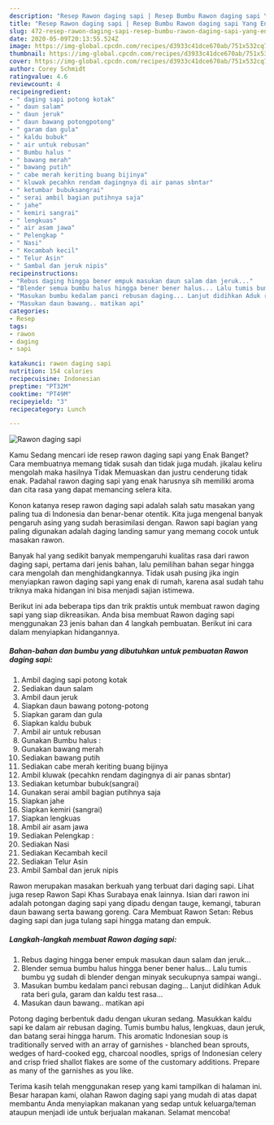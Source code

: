 ```yaml
---
description: "Resep Rawon daging sapi | Resep Bumbu Rawon daging sapi Yang Enak Dan Mudah"
title: "Resep Rawon daging sapi | Resep Bumbu Rawon daging sapi Yang Enak Dan Mudah"
slug: 472-resep-rawon-daging-sapi-resep-bumbu-rawon-daging-sapi-yang-enak-dan-mudah
date: 2020-05-09T20:13:55.524Z
image: https://img-global.cpcdn.com/recipes/d3933c41dce670ab/751x532cq70/rawon-daging-sapi-foto-resep-utama.jpg
thumbnail: https://img-global.cpcdn.com/recipes/d3933c41dce670ab/751x532cq70/rawon-daging-sapi-foto-resep-utama.jpg
cover: https://img-global.cpcdn.com/recipes/d3933c41dce670ab/751x532cq70/rawon-daging-sapi-foto-resep-utama.jpg
author: Corey Schmidt
ratingvalue: 4.6
reviewcount: 4
recipeingredient:
- " daging sapi potong kotak"
- " daun salam"
- " daun jeruk"
- " daun bawang potongpotong"
- " garam dan gula"
- " kaldu bubuk"
- " air untuk rebusan"
- " Bumbu halus "
- " bawang merah"
- " bawang putih"
- " cabe merah keriting buang bijinya"
- " kluwak pecahkn rendam dagingnya di air panas sbntar"
- " ketumbar bubuksangrai"
- " serai ambil bagian putihnya saja"
- " jahe"
- " kemiri sangrai"
- " lengkuas"
- " air asam jawa"
- " Pelengkap "
- " Nasi"
- " Kecambah kecil"
- " Telur Asin"
- " Sambal dan jeruk nipis"
recipeinstructions:
- "Rebus daging hingga bener empuk masukan daun salam dan jeruk..."
- "Blender semua bumbu halus hingga bener bener halus... Lalu tumis bumbu yg sudah di blender dengan minyak secukupnya sampai wangi.."
- "Masukan bumbu kedalam panci rebusan daging... Lanjut didihkan Aduk rata beri gula, garam dan kaldu test rasa..."
- "Masukan daun bawang.. matikan api"
categories:
- Resep
tags:
- rawon
- daging
- sapi

katakunci: rawon daging sapi 
nutrition: 154 calories
recipecuisine: Indonesian
preptime: "PT32M"
cooktime: "PT49M"
recipeyield: "3"
recipecategory: Lunch

---
```



![Rawon daging sapi](https://img-global.cpcdn.com/recipes/d3933c41dce670ab/751x532cq70/rawon-daging-sapi-foto-resep-utama.jpg)

Kamu Sedang mencari ide resep rawon daging sapi yang Enak Banget? Cara membuatnya memang tidak susah dan tidak juga mudah. jikalau keliru mengolah maka hasilnya Tidak Memuaskan dan justru cenderung tidak enak. Padahal rawon daging sapi yang enak harusnya sih memiliki aroma dan cita rasa yang dapat memancing selera kita.

Konon katanya resep rawon daging sapi adalah salah satu masakan yang paling tua di Indonesia dan benar-benar otentik. Kita juga mengenal banyak pengaruh asing yang sudah berasimilasi dengan. Rawon sapi bagian yang paling digunakan adalah daging landing samur yang memang cocok untuk masakan rawon.

Banyak hal yang sedikit banyak mempengaruhi kualitas rasa dari rawon daging sapi, pertama dari jenis bahan, lalu pemilihan bahan segar hingga cara mengolah dan menghidangkannya. Tidak usah pusing jika ingin menyiapkan rawon daging sapi yang enak di rumah, karena asal sudah tahu triknya maka hidangan ini bisa menjadi sajian istimewa.


Berikut ini ada beberapa tips dan trik praktis untuk membuat rawon daging sapi yang siap dikreasikan. Anda bisa membuat Rawon daging sapi menggunakan 23 jenis bahan dan 4 langkah pembuatan. Berikut ini cara dalam menyiapkan hidangannya.

<!--inarticleads1-->

##### Bahan-bahan dan bumbu yang dibutuhkan untuk pembuatan Rawon daging sapi:

1. Ambil  daging sapi potong kotak
1. Sediakan  daun salam
1. Ambil  daun jeruk
1. Siapkan  daun bawang potong-potong
1. Siapkan  garam dan gula
1. Siapkan  kaldu bubuk
1. Ambil  air untuk rebusan
1. Gunakan  Bumbu halus :
1. Gunakan  bawang merah
1. Sediakan  bawang putih
1. Sediakan  cabe merah keriting buang bijinya
1. Ambil  kluwak (pecahkn rendam dagingnya di air panas sbntar)
1. Sediakan  ketumbar bubuk(sangrai)
1. Gunakan  serai ambil bagian putihnya saja
1. Siapkan  jahe
1. Siapkan  kemiri (sangrai)
1. Siapkan  lengkuas
1. Ambil  air asam jawa
1. Sediakan  Pelengkap :
1. Sediakan  Nasi
1. Sediakan  Kecambah kecil
1. Sediakan  Telur Asin
1. Ambil  Sambal dan jeruk nipis


Rawon merupakan masakan berkuah yang terbuat dari daging sapi. Lihat juga resep Rawon Sapi Khas Surabaya enak lainnya. Isian dari rawon ini adalah potongan daging sapi yang dipadu dengan tauge, kemangi, taburan daun bawang serta bawang goreng. Cara Membuat Rawon Setan: Rebus daging sapi dan juga tulang sapi hingga matang dan empuk. 

<!--inarticleads2-->

##### Langkah-langkah membuat Rawon daging sapi:

1. Rebus daging hingga bener empuk masukan daun salam dan jeruk...
1. Blender semua bumbu halus hingga bener bener halus... Lalu tumis bumbu yg sudah di blender dengan minyak secukupnya sampai wangi..
1. Masukan bumbu kedalam panci rebusan daging... Lanjut didihkan Aduk rata beri gula, garam dan kaldu test rasa...
1. Masukan daun bawang.. matikan api


Potong daging berbentuk dadu dengan ukuran sedang. Masukkan kaldu sapi ke dalam air rebusan daging. Tumis bumbu halus, lengkuas, daun jeruk, dan batang serai hingga harum. This aromatic Indonesian soup is traditionally served with an array of garnishes - blanched bean sprouts, wedges of hard-cooked egg, charcoal noodles, sprigs of Indonesian celery and crisp fried shallot flakes are some of the customary additions. Prepare as many of the garnishes as you like. 

Terima kasih telah menggunakan resep yang kami tampilkan di halaman ini. Besar harapan kami, olahan Rawon daging sapi yang mudah di atas dapat membantu Anda menyiapkan makanan yang sedap untuk keluarga/teman ataupun menjadi ide untuk berjualan makanan. Selamat mencoba!
